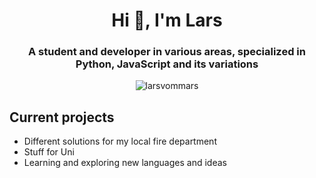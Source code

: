 <h1 align="center">Hi 👋, I'm Lars</h1>
<h3 align="center">A student and developer in various areas, specialized in Python, JavaScript and its variations</h3>

<p align="center">
  <img align="center" src="https://github-readme-stats.vercel.app/api/top-langs?username=larsvommars&show_icons=true&locale=en&layout=compact" alt="larsvommars" />
</p>

## Current projects
- Different solutions for my local fire department
- Stuff for Uni
- Learning and exploring new languages and ideas
